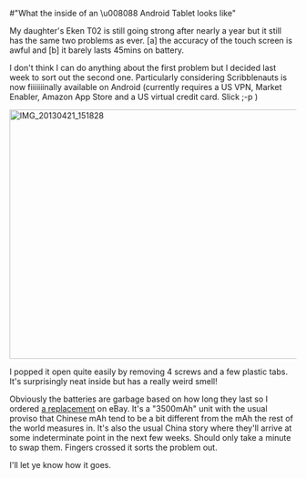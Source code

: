 #"What the inside of an \u008088 Android Tablet looks like"

My daughter's Eken T02 is still going strong after nearly a year but it still has the same two problems as ever. [a] the accuracy of the touch screen is awful and [b] it barely lasts 45mins on battery.

I don't think I can do anything about the first problem but I decided last week to sort out the second one. Particularly considering Scribblenauts is now fiiiiiiinally available on Android (currently requires a US VPN, Market Enabler, Amazon App Store and a US virtual credit card. Slick ;-p )

<a href="http://conoroneill.net/wp-content/uploads/2013/04/IMG_20130421_151828.jpg"><img class="aligncenter size-large wp-image-996" alt="IMG_20130421_151828" src="http://conoroneill.net/wp-content/uploads/2013/04/IMG_20130421_151828-1024x768.jpg" width="584" height="438" /></a>

I popped it open quite easily by removing 4 screws and a few plastic tabs. It's surprisingly neat inside but has a really weird smell!

Obviously the batteries are garbage based on how long they last so I ordered <a href="http://www.ebay.com/itm/3-7V-3500mAh-lithium-Battery-Rechargeable-Polymer-Li-Po-For-Tablet-PC-B-3768112-/321105035375?ssPageName=ADME:L:OC:IE:3160">a replacement</a> on eBay. It's a "3500mAh" unit with the usual proviso that Chinese mAh tend to be a bit different from the mAh the rest of the world measures in. It's also the usual China story where they'll arrive at some indeterminate point in the next few weeks. Should only take a minute to swap them. Fingers crossed it sorts the problem out.

I'll let ye know how it goes.

&nbsp;